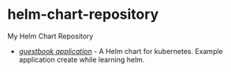 # helm-chart-repository
My Helm Chart Repository


- *[guestbook application](https://github.com/chittaranjanpanda/helm-charts/tree/master/guestbook)* - A Helm chart for kubernetes. Example application create while learning helm.
